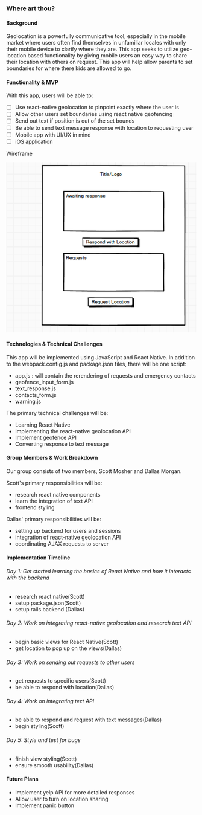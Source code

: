 ### Where art thou?

#### Background

Geolocation is a powerfully communicative tool, especially in the mobile market
where users often find themselves in unfamiliar locales with only their mobile device
to clarify where they are. This app seeks to utilize geo-location based functionality
by giving mobile users an easy way to share their location with others on request.  This app will help allow parents to set boundaries for where there kids are allowed to go.


#### Functionality & MVP

With this app, users will be able to:

- [ ] Use react-native geolocation to pinpoint exactly where the user is
- [ ] Allow other users set boundaries using react native geofencing
- [ ] Send out text if position is out of the set bounds
- [ ] Be able to send text message response with location to requesting user
- [ ] Mobile app with UI/UX in mind
- [ ] iOS application

Wireframe

![homepage](./where.png)

#### Technologies & Technical Challenges
This app will be implemented using JavaScript and React Native.  In addition to the webpack.config.js and package.json files, there will be one script:

- app.js : will contain the rerendering of requests and emergency contacts
- geofence_input_form.js
- text_response.js
- contacts_form.js
- warning.js

The primary technical challenges will be:

- Learning React Native
- Implementing the react-native geolocation API
- Implement geofence API
- Converting response to text message

#### Group Members & Work Breakdown
Our group consists of two members, Scott Mosher and Dallas Morgan.

Scott's primary responsibilities will be:
- research react native components
- learn the integration of text API
- frontend styling

Dallas' primary responsibilities will be:
- setting up backend for users and sessions
- integration of react-native geolocation API
- coordinating AJAX requests to server

#### Implementation Timeline
###### Day 1: Get started learning the basics of React Native and how it interacts with the backend
- research react native(Scott)
- setup package.json(Scott)
- setup rails backend (Dallas)

###### Day 2: Work on integrating react-native geolocation and research text API
- begin basic views for React Native(Scott)
- get location to pop up on the views(Dallas)

###### Day 3: Work on sending out requests to other users
- get requests to specific users(Scott)
- be able to respond with location(Dallas)

###### Day 4: Work on integrating text API
- be able to respond and request with text messages(Dallas)
- begin styling(Scott)

###### Day 5: Style and test for bugs
- finish view styling(Scott)
- ensure smooth usability(Dallas)

#### Future Plans
- Implement yelp API for more detailed responses
- Allow user to turn on location sharing
- Implement panic button
